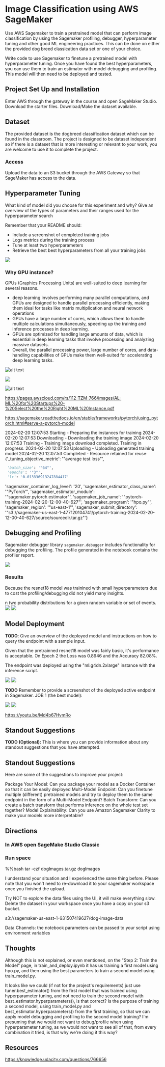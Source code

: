 # Image Classification using AWS SageMaker

Use AWS Sagemaker to train a pretrained model that can perform image classification by using the Sagemaker profiling, debugger, hyperparameter tuning and other good ML engineering practices. This can be done on either the provided dog breed classication data set or one of your choice.

Write code to use Sagemaker to finetune a pretrained model with hyperparameter tuning. Once you have found the best hyperparameters, you can use them to train an estimator with model debugging and profiling. This model will then need to be deployed and tested.

## Project Set Up and Installation
Enter AWS through the gateway in the course and open SageMaker Studio. 
Download the starter files.
Download/Make the dataset available. 

## Dataset
The provided dataset is the dogbreed classification dataset which can be found in the classroom.
The project is designed to be dataset independent so if there is a dataset that is more interesting or relevant to your work, you are welcome to use it to complete the project.

### Access
Upload the data to an S3 bucket through the AWS Gateway so that SageMaker has access to the data. 

## Hyperparameter Tuning
What kind of model did you choose for this experiment and why? Give an overview of the types of parameters and their ranges used for the hyperparameter search

Remember that your README should:
- Include a screenshot of completed training jobs
- Logs metrics during the training process
- Tune at least two hyperparameters
- Retrieve the best best hyperparameters from all your training jobs

![](screenshots/hypertuning.png)

### Why GPU instance?
GPUs (Graphics Processing Units) are well-suited to deep learning for several reasons. 
- deep learning involves performing many parallel computations, and GPUs are designed to handle parallel processing efficiently, making them ideal for tasks like matrix multiplication and neural network operations
- GPUs have a large number of cores, which allows them to handle multiple calculations simultaneously, speeding up the training and inference processes in deep learning. 
- GPUs are optimized for handling large amounts of data, which is essential in deep learning tasks that involve processing and analyzing massive datasets. 
- Overall, the parallel processing power, large number of cores, and data-handling capabilities of GPUs make them well-suited for accelerating deep learning tasks.


![alt text](https://imgs.search.brave.com/gTd6ydTlc8dWSIBQm-awW8ArgKORecw8_7XHvbwHzos/rs:fit:500:0:0/g:ce/aHR0cHM6Ly9pMi53/cC5jb20vaS5waW5p/bWcuY29tL29yaWdp/bmFscy84Mi9mNS9l/ZS84MmY1ZWU0MDJj/Nzk0MDQxNjY1ZjQ2/OGY5NGZkMjNlMC5q/cGc)

![](screenshots/best_training_job_hyperparameters.png)

![alt text](https://imgs.search.brave.com/BCL3GPg5fs9dE4A7E7DLNUtuLuVDClFNa8eWC07-nK0/rs:fit:500:0:0/g:ce/aHR0cHM6Ly9tZW1l/Z2VuZXJhdG9yLm5l/dC9pbWcvaW5zdGFu/Y2VzLzY1MDUxNTY5/L3N0aWxsLXdhaXRp/bmctZm9yLW15LW5l/dXJhbC1uZXR3b3Jr/LmpwZw)

https://pages.awscloud.com/rs/112-TZM-766/images/AL-ML%20for%20Startups%20-%20Select%20the%20Right%20ML%20Instance.pdf

https://sagemaker.readthedocs.io/en/stable/frameworks/pytorch/using_pytorch.html#serve-a-pytorch-model


2024-02-20 12:07:53 Starting - Preparing the instances for training
2024-02-20 12:07:53 Downloading - Downloading the training image
2024-02-20 12:07:53 Training - Training image download completed. Training in progress.
2024-02-20 12:07:53 Uploading - Uploading generated training model
2024-02-20 12:07:53 Completed - Resource retained for reuse
{'_tuning_objective_metric': '"average test loss"',

```python
 'batch_size': '"64"',
 'epochs': '"3"',
 'lr': '0.013836913247884417'
```




 'sagemaker_container_log_level': '20',
 'sagemaker_estimator_class_name': '"PyTorch"',
 'sagemaker_estimator_module': '"sagemaker.pytorch.estimator"',
 'sagemaker_job_name': '"pytorch-training-2024-02-20-12-00-40-627"',
 'sagemaker_program': '"hpo.py"',
 'sagemaker_region': '"us-east-1"',
 'sagemaker_submit_directory': '"s3://sagemaker-us-east-1-477120104741/pytorch-training-2024-02-20-12-00-40-627/source/sourcedir.tar.gz"'}

## Debugging and Profiling

Sagemaker debugger library ``` sagemaker.debugger ``` includes functionality for debugging the profiling. The profile generated in the notebook contains the profiler report.

![](screenshots/logs_endpoint.png)
### Results

Because the resnet18 model was trainined with small hyperparameters due to cost the profiling/debugging did not yield many insights.

n two probability distributions for a given random variable or set of events.
![](screenshots/averge_loss.png)
![](screenshots/cross_entropy.png)




## Model Deployment
**TODO**: Give an overview of the deployed model and instructions on how to query the endpoint with a sample input.


Given that the pretrainned resnet18 model was fairly basic, it's performance is acceptable. On Epoch 2 the Loss was 0.8946 and the Accuracy 82.08%.



The endpoint was deployed using the "ml.g4dn.2xlarge" instance with the inference script.

![](screenshots/endpoint.png)
![](screenshots/endpoint2.png)

**TODO** Remember to provide a screenshot of the deployed active endpoint in Sagemaker.
JOB 1 (the best model):


![](screenshots/model.png)
![](screenshots/model3.png)


https://youtu.be/Md4b67HvmRo

## Standout Suggestions
**TODO (Optional):** This is where you can provide information about any standout suggestions that you have attempted.



## Standout Suggestions
Here are some of the suggestions to improve your project:


Package Your Model: Can you package your model as a Docker Container so that it can be easily deployed
Multi-Model Endpoint: Can you finetune multiple (different) pretrained models and try to deploy them to the same endpoint in the form of a Multi-Model Endpoint?
Batch Transform: Can you create a batch transform that performs inference on the whole test set together?
Model Explainability: Can you use Amazon Sagemaker Clarity to make your models more interpretable?

## Directions


### In AWS open SageMake Studio Classic

### Run space

%%bash
tar -czf dogImages.tar.gz dogImages

I understand your situation and I experienced the same thing before. Please note that you won't need to re-download it to your sagemaker workspace once you finished the upload.

Try NOT to explore the data files using the UI, it will make everything slow.
Delete the dataset in your workspace once you have a copy on your s3 bucket.

s3://sagemaker-us-east-1-631507419627/dog-image-data


Data Channels: the notebook parameters can be passed to your script using environment variables

## Thoughts

Although this is not explained, or even mentioned, on the "Step 2: Train the Model" page, in train_and_deploy.ipynb it has us training a first model using hpo.py, and then using the best parameters to train a second model using train_model.py.

It looks like we could (if not for the project's requirements) just use tuner.best_estimator() from the first model that was trained using hyperparameter tuning, and not need to train the second model with best_estimator.hyperparameters(), is that correct?
Is the purpose of training a second model, using train_model.py and best_estimator.hyperparameters() from the first training, so that we can apply model debugging and profiling to the second model training?
I'm presuming that we would not want to debug/profile when using hyperparameter tuning, as we would not want to see all of that, from every combination it tried, is that why we're doing it this way?

## Resources

https://knowledge.udacity.com/questions/766656